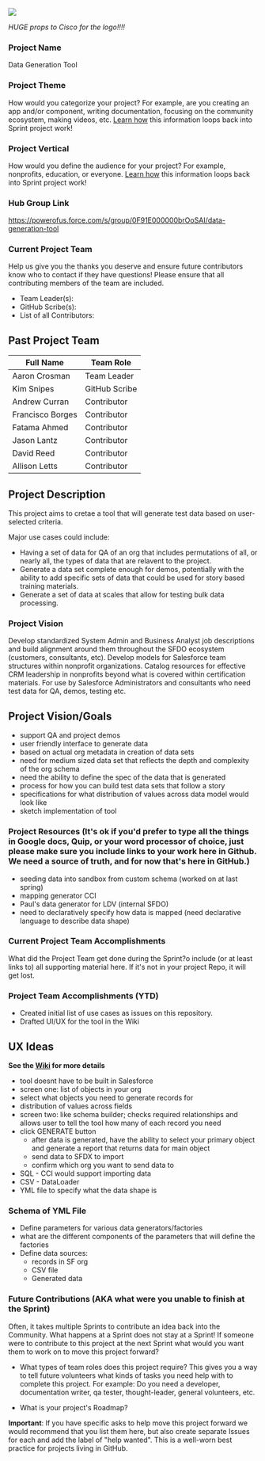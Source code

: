 
![](https://github.com/SFDO-Sprint-2019-Philadelphia/DataGenerationTool/blob/master/Assets/Data%20Generation%20Logo%20Idea%20v01_small.png)

_HUGE props to Cisco for the logo!!!!_

### Project Name
Data Generation Tool

### Project Theme
How would you categorize your project? For example, are you creating an app and/or component, writing documentation, focusing on the community ecosystem, making videos, etc. [Learn how](https://github.com/SFDO-Community-Sprints/Welcome/wiki/SFDO-Community-Sprints-Topic-Overview) this information loops back into Sprint project work!

### Project Vertical
How would you define the audience for your project? For example, nonprofits, education, or everyone. [Learn how](https://github.com/SFDO-Community-Sprints/Welcome/wiki/SFDO-Community-Sprints-Topic-Overview) this information loops back into Sprint project work!

### Hub Group Link
https://powerofus.force.com/s/group/0F91E000000brOoSAI/data-generation-tool

### Current Project Team
Help us give you the thanks you deserve and ensure future contributors know who to contact if they have questions! Please ensure that all contributing members of the team are included.
* Team Leader(s): 
* GitHub Scribe(s): 
* List of all Contributors:

## Past Project Team

Full Name | Team Role 
------------ | ------------- 
Aaron Crosman | Team Leader
Kim Snipes | GitHub Scribe
Andrew Curran | Contributor
Francisco Borges | Contributor
Fatama Ahmed | Contributor
Jason Lantz | Contributor
David Reed | Contributor
Allison Letts | Contributor

## Project Description
This project aims to cretae a tool that will generate test data based on user-selected criteria. 

Major use cases could include:
* Having a set of data for QA of an org that includes permutations of all, or nearly all, the types of data that are relavent to the project.
* Generate a data set complete enough for demos, potentially with the ability to add specific sets of data that could be used for story based training materials.
* Generate a set of data at scales that allow for testing bulk data processing.

### Project Vision

Develop standardized System Admin and Business Analyst job descriptions and build alignment around them throughout the SFDO ecosystem (customers, consultants, etc). Develop models for Salesforce team structures within nonprofit organizations. Catalog resources for effective CRM leadership in nonprofits beyond what is covered within certification materials. For use by Salesforce Administrators and consultants who need test data for QA, demos, testing etc.

## Project Vision/Goals
* support QA and project demos
* user friendly interface to generate data
* based on actual org metadata in creation of data sets
* need for medium sized data set that reflects the depth and complexity of the org schema
* need the ability to define the spec of the data that is generated
* process for how you can build test data sets that follow a story
* specifications for what distribution of values across data model would look like
* sketch implementation of tool

### Project Resources (It's ok if you'd prefer to type all the things in Google docs, Quip, or your word processor of choice, just please make sure you include links to your work here in Github. We need a source of truth, and for now that's here in GitHub.)
* seeding data into sandbox from custom schema (worked on at last spring)
* mapping generator CCI
* Paul's data generator for LDV (internal SFDO)
* need to declaratively specify how data is mapped (need declarative language to describe data shape)

### Current Project Team Accomplishments
What did the Project Team get done during the Sprint?o include (or at least links to) all supporting material here. If it's not in your project Repo, it will get lost.

### Project Team Accomplishments (YTD)
* Created initial list of use cases as issues on this repository.
* Drafted UI/UX for the tool in the Wiki

## UX Ideas 
**See the [Wiki](https://github.com/SFDO-Sprint-2019-Philadelphia/DataGenerationTool/wiki/Data-Generation-Tool-UI-Ideas) for more details**
* tool doesnt have to be built in Salesforce
* screen one: list of objects in your org
* select what objects you need to generate records for
* distribution of values across fields
* screen two: like schema builder; checks required relationships and allows user to tell the tool how many of each record you need
* click GENERATE button
    * after data is generated, have the ability to select your primary object and generate a report that returns data for main object
    * send data to SFDX to import
    * confirm which org you want to send data to
* SQL - CCI would support importing data
* CSV - DataLoader
* YML file to specify what the data shape is

### Schema of YML File
* Define parameters for various data generators/factories
* what are the different components of the parameters that will define the factories
* Define data sources:
    * records in SF org
    * CSV file
    * Generated data

### Future Contributions (AKA what were you unable to finish at the Sprint)
Often, it takes multiple Sprints to contribute an idea back into the Community. What happens at a Sprint does not stay at a Sprint! If someone were to contribute to this project at the next Sprint what would you want them to work on to move this project forward?<br>

* What types of team roles does this project require? This gives you a way to tell future volunteers what kinds of tasks you need help with to complete this project. For example: Do you need a developer, documentation writer, qa tester, thought-leader, general volunteers, etc.

* What is your project's Roadmap?

**Important**: If you have specific asks to help move this project forward we would recommend that you list them here, but also create separate Issues for each and add the label of "help wanted". This is a well-worn best practice for projects living in GitHub.
